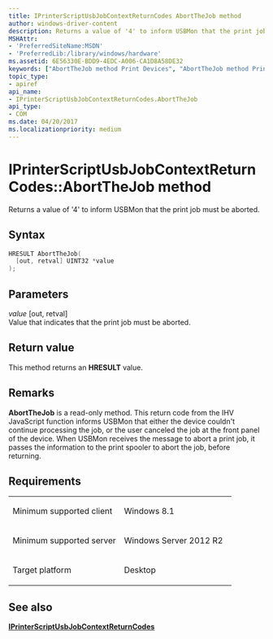 ```yaml
---
title: IPrinterScriptUsbJobContextReturnCodes AbortTheJob method
author: windows-driver-content
description: Returns a value of '4' to inform USBMon that the print job must be aborted.
MSHAttr:
- 'PreferredSiteName:MSDN'
- 'PreferredLib:/library/windows/hardware'
ms.assetid: 6E56330E-BDD9-4EDC-A006-CA1D8A58DE32
keywords: ["AbortTheJob method Print Devices", "AbortTheJob method Print Devices , IPrinterScriptUsbJobContextReturnCodes interface", "IPrinterScriptUsbJobContextReturnCodes interface Print Devices , AbortTheJob method"]
topic_type:
- apiref
api_name:
- IPrinterScriptUsbJobContextReturnCodes.AbortTheJob
api_type:
- COM
ms.date: 04/20/2017
ms.localizationpriority: medium
---
```


# IPrinterScriptUsbJobContextReturnCodes::AbortTheJob method

Returns a value of '4' to inform USBMon that the print job must be aborted.

Syntax
------

```cpp
HRESULT AbortTheJob(
  [out, retval] UINT32 *value
);
```

Parameters
----------

*value* \[out, retval\]  
Value that indicates that the print job must be aborted.

Return value
------------

This method returns an **HRESULT** value.

Remarks
-------

**AbortTheJob** is a read-only method. This return code from the IHV JavaScript function informs USBMon that either the device couldn't continue processing the job, or the user canceled the job at the front panel of the device. When USBMon receives the message to abort a print job, it passes the information to the print spooler to abort the job, before returning.

Requirements
------------

<table>
<colgroup>
<col width="50%" />
<col width="50%" />
</colgroup>
<tbody>
<tr class="odd">
<td><p>Minimum supported client</p></td>
<td><p>Windows 8.1</p></td>
</tr>
<tr class="even">
<td><p>Minimum supported server</p></td>
<td><p>Windows Server 2012 R2</p></td>
</tr>
<tr class="odd">
<td><p>Target platform</p></td>
<td>Desktop</td>
</tr>
</tbody>
</table>

## See also

[**IPrinterScriptUsbJobContextReturnCodes**](iprinterscriptusbjobcontextreturncodes.md)
